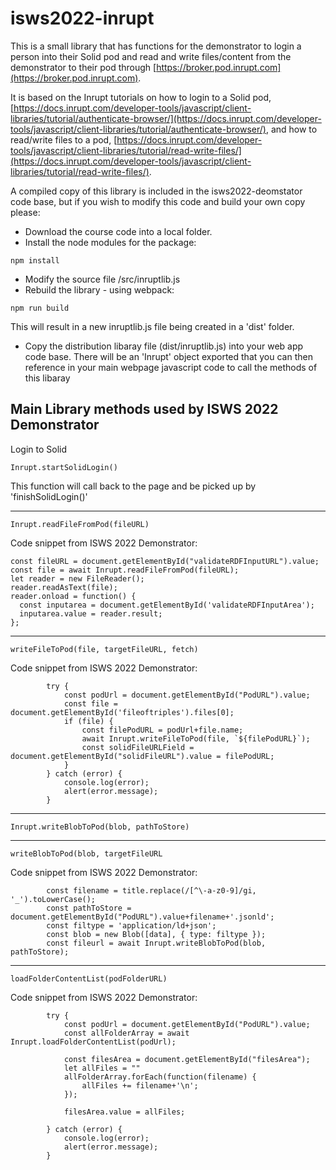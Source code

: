 # isws2022-inrupt
 
This is a small library that has functions for the demonstrator to login a person into their Solid pod and read and write files/content from the demonstrator to their pod through [https://broker.pod.inrupt.com](https://broker.pod.inrupt.com).
 
It is based on the Inrupt tutorials on how to login to a Solid pod, [https://docs.inrupt.com/developer-tools/javascript/client-libraries/tutorial/authenticate-browser/](https://docs.inrupt.com/developer-tools/javascript/client-libraries/tutorial/authenticate-browser/), and how to read/write files to a pod, [https://docs.inrupt.com/developer-tools/javascript/client-libraries/tutorial/read-write-files/](https://docs.inrupt.com/developer-tools/javascript/client-libraries/tutorial/read-write-files/).

A compiled copy of this library is included in the isws2022-deomstator code base, but if you wish to modify this code and build your own copy please:

* Download the course code into a local folder.
* Install the node modules for the package:
```
npm install
```
* Modify the source file /src/inruptlib.js
* Rebuild the library - using webpack:

```
npm run build
```
This will result in a new inruptlib.js file being created in a 'dist' folder.

* Copy the distribution libaray file (dist/inruptlib.js) into your web app code base. There will be an 'Inrupt' object exported that you can then reference in your main webpage javascript code to call the methods of this libaray

## Main Library methods used by ISWS 2022 Demonstrator 

Login to Solid
```
Inrupt.startSolidLogin()
```
This function will call back to the page and be picked up by 'finishSolidLogin()'

***
```
Inrupt.readFileFromPod(fileURL)
```
Code snippet from ISWS 2022 Demonstrator:
```
const fileURL = document.getElementById("validateRDFInputURL").value;
const file = await Inrupt.readFileFromPod(fileURL);
let reader = new FileReader();
reader.readAsText(file);
reader.onload = function() {
  const inputarea = document.getElementById('validateRDFInputArea');
  inputarea.value = reader.result;
};
```

***
```
writeFileToPod(file, targetFileURL, fetch)
```
Code snippet from ISWS 2022 Demonstrator:
```
		try {
			const podUrl = document.getElementById("PodURL").value;
			const file = document.getElementById('fileoftriples').files[0];
			if (file) {
				const filePodURL = podUrl+file.name;
				await Inrupt.writeFileToPod(file, `${filePodURL}`);
				const solidFileURLField = document.getElementById("solidFileURL").value = filePodURL;
			}
		} catch (error) {
			console.log(error);
			alert(error.message);
		}
```

***
```
Inrupt.writeBlobToPod(blob, pathToStore)
```
***
```
writeBlobToPod(blob, targetFileURL
```
Code snippet from ISWS 2022 Demonstrator:
```
		const filename = title.replace(/[^\-a-z0-9]/gi, '_').toLowerCase();
		const pathToStore = document.getElementById("PodURL").value+filename+'.jsonld';
		const filtype = 'application/ld+json';
		const blob = new Blob([data], { type: filtype });
		const fileurl = await Inrupt.writeBlobToPod(blob, pathToStore);
```


***
```
loadFolderContentList(podFolderURL)
```
Code snippet from ISWS 2022 Demonstrator:
```
		try {
			const podUrl = document.getElementById("PodURL").value;
			const allFolderArray = await Inrupt.loadFolderContentList(podUrl);

			const filesArea = document.getElementById("filesArea");
			let allFiles = ""
			allFolderArray.forEach(function(filename) {
				allFiles += filename+'\n';
			});

			filesArea.value = allFiles;

		} catch (error) {
			console.log(error);
			alert(error.message);
		}
```
